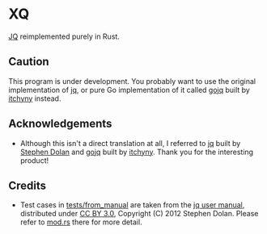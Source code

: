 # XQ

[JQ](https://stedolan.github.io/jq/) reimplemented purely in Rust.

## Caution
This program is under development. You probably want to use the original implementation of [jq](https://stedolan.github.io/jq/manual/), or pure Go implementation of it called [gojq](https://github.com/itchyny/gojq/) built by [itchyny](https://github.com/itchyny) instead.


## Acknowledgements
- Although this isn't a direct translation at all, I referred to [jq](https://stedolan.github.io/jq/manual/) built by [ Stephen Dolan](https://github.com/stedolan) and [gojq](https://github.com/itchyny/gojq/) built by [itchyny](https://github.com/itchyny). Thank you for the interesting product!

## Credits
- Test cases in [tests/from_manual](./tests/from_manual) are taken from the [jq user manual](https://stedolan.github.io/jq/manual/), distributed under [CC BY 3.0](https://creativecommons.org/licenses/by/3.0/), Copyright (C) 2012 Stephen Dolan. Please refer to [mod.rs](./tests/from_manual/mod.rs) there for more detail.

